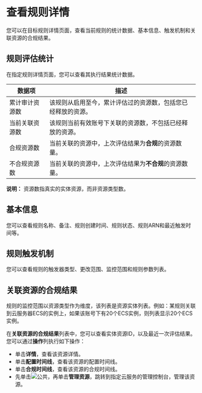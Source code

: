 # 查看规则详情

您可以在目标规则详情页面，查看当前规则的统计数据、基本信息、触发机制和关联资源的合规结果。

## 规则评估统计

在指定规则详情页面，您可以查看其执行结果统计数据。

|数据项|描述|
|---|--|
|累计审计资源数|该规则从启用至今，累计评估过的资源数，包括您已经释放的资源。|
|当前关联资源数|该规则当前有效账号下关联的资源数，不包括已经释放的资源。|
|合规资源数|当前关联的资源中，上次评估结果为**合规**的资源数量。|
|不合规资源数|当前关联的资源中，上次评估结果为**不合规**的资源数量。|

**说明：** 资源数指真实的实体资源，而非资源类型数。

## 基本信息

您可以查看规则名称、备注、规则创建时间、规则状态、规则ARN和最近触发时间等。

## 规则触发机制

您可以查看规则的触发器类型、更改范围、监控范围和规则参数列表。

## 关联资源的合规结果

规则的监控范围以资源类型作为维度，该列表是资源实体列表。例如：某规则关联到云服务器ECS的实例上，如果该账号下有20个ECS实例，则列表显示20个ECS实例。

在**关联资源的合规结果**列表中，您可以查看实体资源ID，以及最近一次评估结果。您可以通过**操作**列执行如下操作：

-   单击**详情**，查看该资源详情。
-   单击**配置时间线**，查看该资源的配置时间线。
-   单击**合规时间线**，查看该资源的合规时间线。
-   先单击![公共](https://static-aliyun-doc.oss-cn-hangzhou.aliyuncs.com/assets/img/zh-CN/1160019951/p93049.png)，再单击**管理资源**，跳转到指定云服务的管理控制台，管理该资源。

